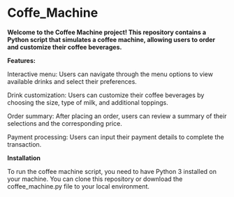 # Coffe_Machine
**Welcome to the Coffee Machine project! This repository contains a Python script that simulates a coffee machine, allowing users to order and customize their coffee beverages.**

**Features:**

Interactive menu: Users can navigate through the menu options to view available drinks and select their preferences.

Drink customization: Users can customize their coffee beverages by choosing the size, type of milk, and additional toppings.

Order summary: After placing an order, users can review a summary of their selections and the corresponding price.

Payment processing: Users can input their payment details to complete the transaction.

**Installation**

To run the coffee machine script, you need to have
Python 3 installed on your machine. You can clone this repository or download the coffee_machine.py file to your local environment.

